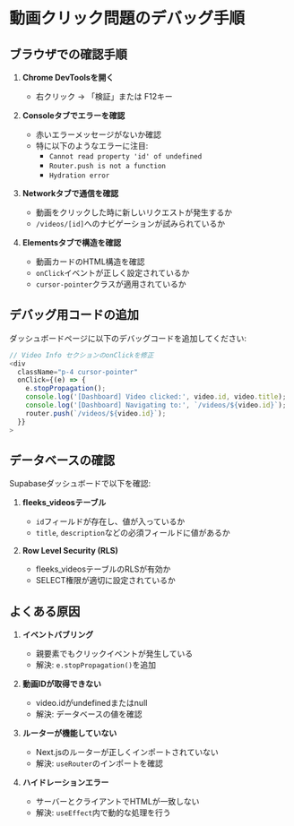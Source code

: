 # 動画クリック問題のデバッグ手順

## ブラウザでの確認手順

1. **Chrome DevToolsを開く**
   - 右クリック → 「検証」または F12キー

2. **Consoleタブでエラーを確認**
   - 赤いエラーメッセージがないか確認
   - 特に以下のようなエラーに注目:
     - `Cannot read property 'id' of undefined`
     - `Router.push is not a function`
     - `Hydration error`

3. **Networkタブで通信を確認**
   - 動画をクリックした時に新しいリクエストが発生するか
   - `/videos/[id]`へのナビゲーションが試みられているか

4. **Elementsタブで構造を確認**
   - 動画カードのHTML構造を確認
   - `onClick`イベントが正しく設定されているか
   - `cursor-pointer`クラスが適用されているか

## デバッグ用コードの追加

ダッシュボードページに以下のデバッグコードを追加してください:

```javascript
// Video Info セクションのonClickを修正
<div 
  className="p-4 cursor-pointer"
  onClick={(e) => {
    e.stopPropagation();
    console.log('[Dashboard] Video clicked:', video.id, video.title);
    console.log('[Dashboard] Navigating to:', `/videos/${video.id}`);
    router.push(`/videos/${video.id}`);
  }}
>
```

## データベースの確認

Supabaseダッシュボードで以下を確認:

1. **fleeks_videosテーブル**
   - `id`フィールドが存在し、値が入っているか
   - `title`, `description`などの必須フィールドに値があるか

2. **Row Level Security (RLS)**
   - fleeks_videosテーブルのRLSが有効か
   - SELECT権限が適切に設定されているか

## よくある原因

1. **イベントバブリング**
   - 親要素でもクリックイベントが発生している
   - 解決: `e.stopPropagation()`を追加

2. **動画IDが取得できない**
   - video.idがundefinedまたはnull
   - 解決: データベースの値を確認

3. **ルーターが機能していない**
   - Next.jsのルーターが正しくインポートされていない
   - 解決: `useRouter`のインポートを確認

4. **ハイドレーションエラー**
   - サーバーとクライアントでHTMLが一致しない
   - 解決: `useEffect`内で動的な処理を行う
